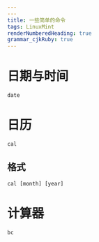 ```yaml
---
---
title: 一些简单的命令
tags: LinuxMint
renderNumberedHeading: true
grammar_cjkRuby: true
---
```


# 日期与时间
<pre><code class="language-css">date</code></pre>
# 日历
<pre><code class="language-css">cal</code></pre>
## 格式
<pre><code class="language-css">cal [month] [year]</code></pre>
# 计算器
<pre><code class="language-css">bc</code></pre>
